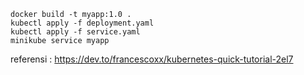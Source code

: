 ```
docker build -t myapp:1.0 .
kubectl apply -f deployment.yaml
kubectl apply -f service.yaml
minikube service myapp
```
referensi :
https://dev.to/francescoxx/kubernetes-quick-tutorial-2el7
